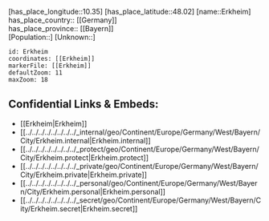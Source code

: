 ﻿---
location: [48.02,10.35] 
mapzoom: [7,12] 
mapmarker: city 
type: City
tags:
- geo/City


SpocWebEntityId: 30051
isDeleted: false
confidential: public

---
[has_place_longitude::10.35] 
[has_place_latitude::48.02] 
[name::Erkheim] 
has_place_country:: [[Germany]]  
has_place_province:: [[Bayern]]  
[Population::] 
[Unknown::] 


```leaflet
id: Erkheim
coordinates: [[Erkheim]] 
markerFile: [[Erkheim]] 
defaultZoom: 11 
maxZoom: 18
```


## Confidential Links & Embeds: 
- [[Erkheim|Erkheim]]  
- [[../../../../../../../../_internal/geo/Continent/Europe/Germany/West/Bayern/City/Erkheim.internal|Erkheim.internal]] 
- [[../../../../../../../../_protect/geo/Continent/Europe/Germany/West/Bayern/City/Erkheim.protect|Erkheim.protect]] 
- [[../../../../../../../../_private/geo/Continent/Europe/Germany/West/Bayern/City/Erkheim.private|Erkheim.private]] 
- [[../../../../../../../../_personal/geo/Continent/Europe/Germany/West/Bayern/City/Erkheim.personal|Erkheim.personal]] 
- [[../../../../../../../../_secret/geo/Continent/Europe/Germany/West/Bayern/City/Erkheim.secret|Erkheim.secret]] 
